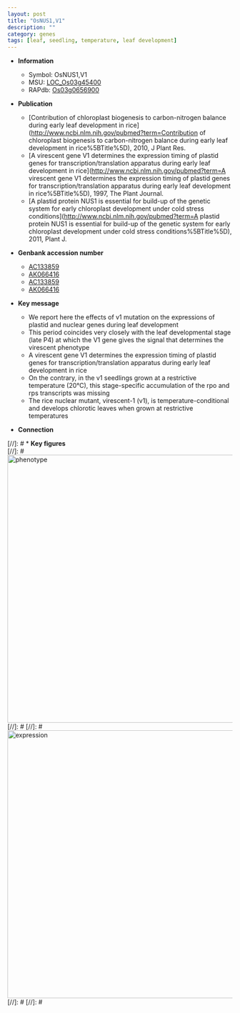 ```yaml
---
layout: post
title: "OsNUS1,V1"
description: ""
category: genes
tags: [leaf, seedling, temperature, leaf development]
---
```


* **Information**  
    + Symbol: OsNUS1,V1  
    + MSU: [LOC_Os03g45400](http://rice.plantbiology.msu.edu/cgi-bin/ORF_infopage.cgi?orf=LOC_Os03g45400)  
    + RAPdb: [Os03g0656900](http://rapdb.dna.affrc.go.jp/viewer/gbrowse_details/irgsp1?name=Os03g0656900)  

* **Publication**  
    + [Contribution of chloroplast biogenesis to carbon-nitrogen balance during early leaf development in rice](http://www.ncbi.nlm.nih.gov/pubmed?term=Contribution of chloroplast biogenesis to carbon-nitrogen balance during early leaf development in rice%5BTitle%5D), 2010, J Plant Res.
    + [A virescent gene V1 determines the expression timing of plastid genes for transcription/translation apparatus during early leaf development in rice](http://www.ncbi.nlm.nih.gov/pubmed?term=A virescent gene V1 determines the expression timing of plastid genes for transcription/translation apparatus during early leaf development in rice%5BTitle%5D), 1997, The Plant Journal.
    + [A plastid protein NUS1 is essential for build-up of the genetic system for early chloroplast development under cold stress conditions](http://www.ncbi.nlm.nih.gov/pubmed?term=A plastid protein NUS1 is essential for build-up of the genetic system for early chloroplast development under cold stress conditions%5BTitle%5D), 2011, Plant J.

* **Genbank accession number**  
    + [AC133859](http://www.ncbi.nlm.nih.gov/nuccore/AC133859)
    + [AK066416](http://www.ncbi.nlm.nih.gov/nuccore/AK066416)
    + [AC133859](http://www.ncbi.nlm.nih.gov/nuccore/AC133859)
    + [AK066416](http://www.ncbi.nlm.nih.gov/nuccore/AK066416)

* **Key message**  
    + We report here the effects of v1 mutation on the expressions of plastid and nuclear genes during leaf development
    + This period coincides very closely with the leaf developmental stage (late P4) at which the V1 gene gives the signal that determines the virescent phenotype
    + A virescent gene V1 determines the expression timing of plastid genes for transcription/translation apparatus during early leaf development in rice
    + On the contrary, in the v1 seedlings grown at a restrictive temperature (20°C), this stage-specific accumulation of the rpo and rps transcripts was missing
    + The rice nuclear mutant, virescent-1 (v1), is temperature-conditional and develops chlorotic leaves when grown at restrictive temperatures

* **Connection**  

[//]: # * **Key figures**  
[//]: # <img src="http://funRiceGenes.github.io/images/OsNUS1~V1.pheno.png" alt="phenotype"  style="width: 600px;"/>
[//]: # 
[//]: # <img src="http://funRiceGenes.github.io/images/OsNUS1~V1.exp.png" alt="expression"  style="width: 600px;"/>
[//]: # 
[//]: # 
